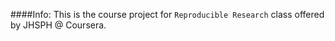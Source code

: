 ####Info:
This is the course project for `Reproducible Research` class offered by JHSPH @ Coursera.
